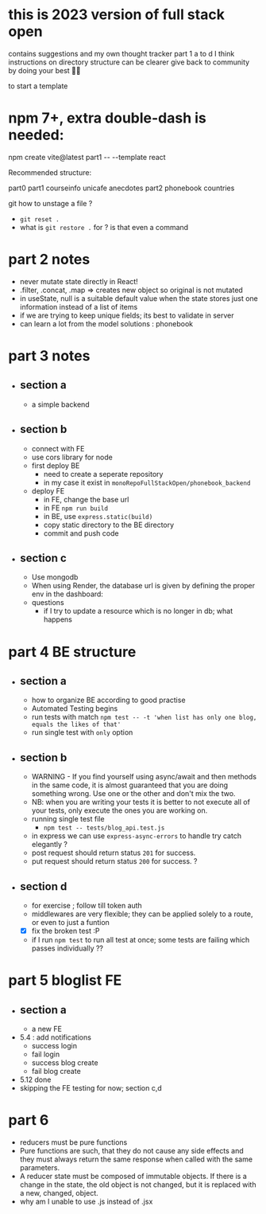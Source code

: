 # this is 2023 version of full stack open

contains suggestions and my own thought tracker
part 1 a to d I think instructions on directory structure can be clearer
give back to community by doing your best 👌🏽


to start a template 
# npm 7+, extra double-dash is needed:
npm create vite@latest part1 -- --template react

Recommended structure:

part0
part1
  courseinfo
  unicafe
  anecdotes
part2
  phonebook
  countries

git how to unstage a file ?
  - `git reset .`
  - what is `git restore .`  for ? is that even a command

# part 2 notes
  - never mutate state directly in React!
  - .filter, .concat, .map => creates new object so original is not mutated
  - in useState, null is a suitable default value when the state stores just one information instead of a list of items
  - if we are trying to keep unique fields; its best to validate in server
  - can learn a lot from the model solutions : phonebook

# part 3 notes
  - ## section a
    - a simple backend
  - ## section b
    - connect with FE
    - use cors library for node
    - first deploy BE
      - need to create a seperate repository
      - in my case it exist in `monoRepoFullStackOpen/phonebook_backend`
    - deploy FE
      - in FE, change the base url
      - in FE `npm run build`
      - in BE, use `express.static(build)`
      - copy static directory to the BE directory
      - commit and push code
  - ## section c
    - Use mongodb
    - When using Render, the database url is given by defining the proper env in the dashboard:
    - questions
      - if I try to update a resource which is no longer in db; what happens


# part 4 BE structure
  - ## section a 
    - how to organize BE according to good practise
    - Automated Testing begins
    - run tests with match `npm test -- -t 'when list has only one blog, equals the likes of that'`
    - run single test with `only` option
  - ## section b
    - WARNING - If you find yourself using async/await and then methods in the same code, it is almost guaranteed that you are doing something wrong. Use one or the other and don't mix the two.
    - NB: when you are writing your tests it is better to not execute all of your tests, only execute the ones you are working on.
    - running single test file
      - `npm test -- tests/blog_api.test.js`
    - in express we can use `express-async-errors` to handle try catch elegantly ?
    - post request should return status `201` for success.
    - put request should return status `200` for success. ?
  - ## section d
    - for exercise ; follow till token auth
    - middlewares are very flexible; they can be applied solely to a route, or even to just a funtion
    - [x] fix the broken test :P
    - if I run `npm test` to run all test at once; some tests are failing which passes individually ??

# part 5 bloglist FE
  - ## section a
    - a new FE
  - 5.4 : add notifications
    - success login
    - fail login
    - success blog create
    - fail blog create
  - 5.12 done
  - skipping the FE testing for now; section c,d

# part 6
  - reducers must be pure functions
  - Pure functions are such, that they do not cause any side effects and they must always return the same response when called with the same parameters.
  - A reducer state must be composed of immutable objects. If there is a change in the state, the old object is not changed, but it is replaced with a new, changed, object.
  - why am I unable to use .js instead of .jsx